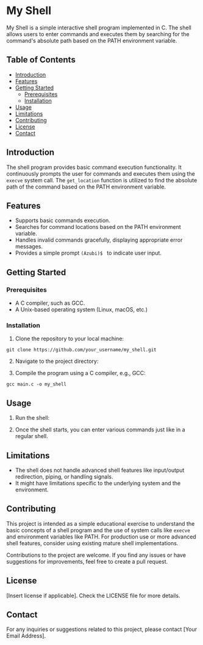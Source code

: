 # My Shell

My Shell is a simple interactive shell program implemented in C. The shell allows users to enter commands and executes them by searching for the command's absolute path based on the PATH environment variable.

## Table of Contents

- [Introduction](#introduction)
- [Features](#features)
- [Getting Started](#getting-started)
  - [Prerequisites](#prerequisites)
  - [Installation](#installation)
- [Usage](#usage)
- [Limitations](#limitations)
- [Contributing](#contributing)
- [License](#license)
- [Contact](#contact)

## Introduction

The shell program provides basic command execution functionality. It continuously prompts the user for commands and executes them using the `execve` system call. The `get_location` function is utilized to find the absolute path of the command based on the PATH environment variable.

## Features

- Supports basic commands execution.
- Searches for command locations based on the PATH environment variable.
- Handles invalid commands gracefully, displaying appropriate error messages.
- Provides a simple prompt `(Azubi)$ ` to indicate user input.

## Getting Started

### Prerequisites

- A C compiler, such as GCC.
- A Unix-based operating system (Linux, macOS, etc.)

### Installation

1. Clone the repository to your local machine:

`git clone https://github.com/your_username/my_shell.git`


2. Navigate to the project directory:


3. Compile the program using a C compiler, e.g., GCC:

`gcc main.c -o my_shell`


## Usage

1. Run the shell:


2. Once the shell starts, you can enter various commands just like in a regular shell.

## Limitations

- The shell does not handle advanced shell features like input/output redirection, piping, or handling signals.
- It might have limitations specific to the underlying system and the environment.

## Contributing

This project is intended as a simple educational exercise to understand the basic concepts of a shell program and the use of system calls like `execve` and environment variables like PATH. For production use or more advanced shell features, consider using existing mature shell implementations.

Contributions to the project are welcome. If you find any issues or have suggestions for improvements, feel free to create a pull request.

## License

[Insert license if applicable]. Check the LICENSE file for more details.

## Contact

For any inquiries or suggestions related to this project, please contact [Your Email Address].
